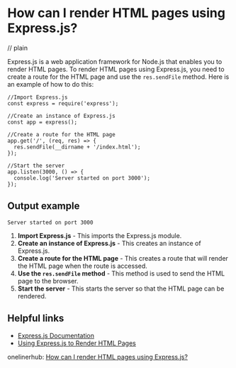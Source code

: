 # How can I render HTML pages using Express.js?
// plain

Express.js is a web application framework for Node.js that enables you to render HTML pages. To render HTML pages using Express.js, you need to create a route for the HTML page and use the `res.sendFile` method. Here is an example of how to do this:

```
//Import Express.js
const express = require('express');

//Create an instance of Express.js
const app = express();

//Create a route for the HTML page
app.get('/', (req, res) => {
  res.sendFile(__dirname + '/index.html');
});

//Start the server
app.listen(3000, () => {
  console.log('Server started on port 3000');
});
```

## Output example

```
Server started on port 3000
```

1. **Import Express.js** - This imports the Express.js module.
2. **Create an instance of Express.js** - This creates an instance of Express.js.
3. **Create a route for the HTML page** - This creates a route that will render the HTML page when the route is accessed.
4. **Use the `res.sendFile` method** - This method is used to send the HTML page to the browser.
5. **Start the server** - This starts the server so that the HTML page can be rendered.

## Helpful links

- [Express.js Documentation](https://expressjs.com/en/api.html)
- [Using Express.js to Render HTML Pages](https://www.codementor.io/@mattgoldspink/using-express-js-to-render-html-pages-du107yb1r)

onelinerhub: [How can I render HTML pages using Express.js?](https://onelinerhub.com/expressjs/how-can-i-render-html-pages-using-express-js)